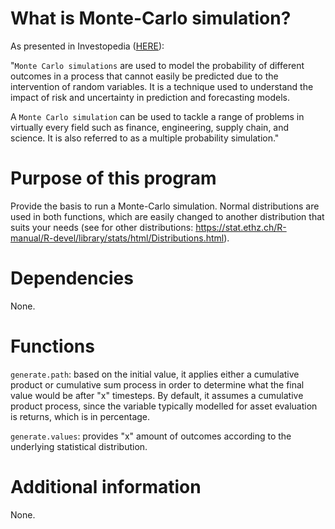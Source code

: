 # What is Monte-Carlo simulation?
As presented in Investopedia (<a href="https://www.investopedia.com/terms/m/montecarlosimulation.asp">HERE</a>):

"<code>Monte Carlo simulations</code> are used to model the probability of different outcomes in a process that cannot easily be predicted due to the intervention of random variables. It is a technique used to understand the impact of risk and uncertainty in prediction and forecasting models.

A <code>Monte Carlo simulation</code> can be used to tackle a range of problems in virtually every field such as finance, engineering, supply chain, and science. It is also referred to as a multiple probability simulation."

# Purpose of this program
Provide the basis to run a Monte-Carlo simulation. Normal distributions are used in both functions, which are easily changed to another distribution that suits your needs (see for other distributions: https://stat.ethz.ch/R-manual/R-devel/library/stats/html/Distributions.html).

# Dependencies
None.

# Functions
<code>generate.path</code>: based on the initial value, it applies either a cumulative product or cumulative sum process in order to determine what the final value would be after "x" timesteps. By default, it assumes a cumulative product process, since the variable typically modelled for asset evaluation is returns, which is in percentage.

<code>generate.values</code>: provides "x" amount of outcomes according to the underlying statistical distribution.

# Additional information
None.
